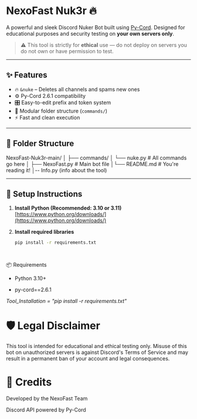 # NexoFast Nuk3r 🔥

A powerful and sleek Discord Nuker Bot built using [Py-Cord](https://github.com/Pycord-Development/pycord). Designed for educational purposes and security testing on **your own servers only**.

> ⚠️ This tool is strictly for **ethical** use — do not deploy on servers you do not own or have permission to test.

---

## ✨ Features

- 🔥 `&nuke` – Deletes all channels and spams new ones  
- ⚙️ Py-Cord 2.6.1 compatibility  
- 🎛️ Easy-to-edit prefix and token system  
- 📁 Modular folder structure (`commands/`)  
- ⚡ Fast and clean execution  

---

## 📁 Folder Structure

NexoFast-Nuk3r-main/
 │ ├── commands/ │ └── nuke.py # All commands go here 
 │
 ├── NexoFast.py # Main bot file
 │└── README.md # You're reading it!
 │-- Info.py (info about the tool)


---

## 🚀 Setup Instructions

1. **Install Python (Recommended: 3.10 or 3.11)**  
   [https://www.python.org/downloads/](https://www.python.org/downloads/)

2. **Install required libraries**
   ```bash
   pip install -r requirements.txt

  
  📦 Requirements

* Python 3.10+

* py-cord==2.6.1

*Tool_Installation  = "pip install -r requirements.txt"*

# 🛡️ Legal Disclaimer
This tool is intended for educational and ethical testing only.
Misuse of this bot on unauthorized servers is against Discord's Terms of Service and may result in a permanent ban of your account and legal consequences.

# 👑 Credits

Developed by the NexoFast Team

Discord API powered by Py-Cord

